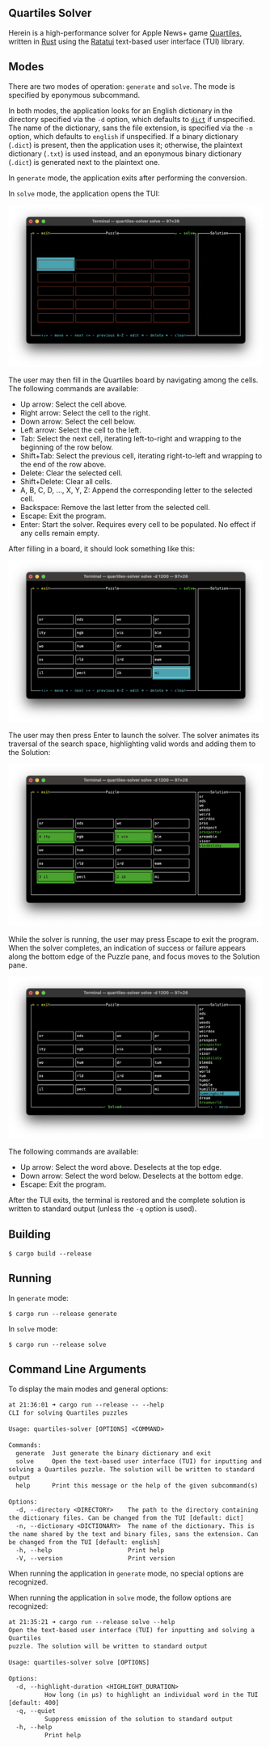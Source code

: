 Quartiles Solver
----------------

Herein is a high-performance solver for Apple News+ game
[Quartiles](https://www.apple.com/newsroom/2024/05/apple-news-plus-introduces-quartiles-a-new-game-and-offline-mode-for-subscribers/),
written in [Rust](https://www.rust-lang.org/) using the
[Ratatui](https://ratatui.rs/) text-based user interface (TUI) library.

Modes
-----

There are two modes of operation: `generate` and `solve`. The mode is specified
by eponymous subcommand.

In both modes, the application looks for an English dictionary in the directory
specified via the `-d` option, which defaults to [`dict`](dict) if unspecified.
The name of the dictionary, sans the file extension, is specified via the `-n`
option, which defaults to `english` if unspecified. If a binary dictionary
(`.dict`) is present, then the application uses it; otherwise, the plaintext
dictionary (`.txt`) is used instead, and an eponymous binary dictionary
(`.dict`) is generated next to the plaintext one.

In `generate` mode, the application exits after performing the conversion.

In `solve` mode, the application opens the TUI:

![Initial TUI](blog/Quartiles%20Solver%20Start.png)

The user may then fill in the Quartiles board by navigating among the cells. The
following commands are available:

* Up arrow: Select the cell above.
* Right arrow: Select the cell to the right.
* Down arrow: Select the cell below.
* Left arrow: Select the cell to the left.
* Tab: Select the next cell, iterating left-to-right and wrapping to the
  beginning of the row below.
* Shift+Tab: Select the previous cell, iterating right-to-left and wrapping to
  the end of the row above.
* Delete: Clear the selected cell.
* Shift+Delete: Clear all cells.
* A, B, C, D, …, X, Y, Z: Append the corresponding letter to the selected cell.
* Backspace: Remove the last letter from the selected cell.
* Escape: Exit the program.
* Enter: Start the solver. Requires every cell to be populated. No effect if
  any cells remain empty.

After filling in a board, it should look something like this:

![Filled TUI](blog/Quartiles%20Solver%20Ready.png)

The user may then press Enter to launch the solver. The solver animates its
traversal of the search space, highlighting valid words and adding them to the
Solution:

![Running the solver](blog/Quartiles%20Solver%20Running.png)

While the solver is running, the user may press Escape to exit the program. When
the solver completes, an indication of success or failure appears along the
bottom edge of the Puzzle pane, and focus moves to the Solution pane.

![Solution found](blog/Quartiles%20Solver%20Solved.png)

The following commands are available:

* Up arrow: Select the word above. Deselects at the top edge.
* Down arrow: Select the word below. Deselects at the bottom edge.
* Escape: Exit the program.

After the TUI exits, the terminal is restored and the complete solution is
written to standard output (unless the `-q` option is used).

Building
--------

```shell
$ cargo build --release
```

Running
-------

In `generate` mode:

```shell
$ cargo run --release generate
```

In `solve` mode:

```shell
$ cargo run --release solve
```

Command Line Arguments
----------------------

To display the main modes and general options:

```text
at 21:36:01 ➜ cargo run --release -- --help
CLI for solving Quartiles puzzles

Usage: quartiles-solver [OPTIONS] <COMMAND>

Commands:
  generate  Just generate the binary dictionary and exit
  solve     Open the text-based user interface (TUI) for inputting and solving a Quartiles puzzle. The solution will be written to standard output
  help      Print this message or the help of the given subcommand(s)

Options:
  -d, --directory <DIRECTORY>    The path to the directory containing the dictionary files. Can be changed from the TUI [default: dict]
  -n, --dictionary <DICTIONARY>  The name of the dictionary. This is the name shared by the text and binary files, sans the extension. Can be changed from the TUI [default: english]
  -h, --help                     Print help
  -V, --version                  Print version
```

When running the application in `generate` mode, no special options are
recognized.

When running the application in `solve` mode, the follow options are recognized:

```text
at 21:35:21 ➜ cargo run --release solve --help
Open the text-based user interface (TUI) for inputting and solving a Quartiles
puzzle. The solution will be written to standard output

Usage: quartiles-solver solve [OPTIONS]

Options:
  -d, --highlight-duration <HIGHLIGHT_DURATION>
          How long (in µs) to highlight an individual word in the TUI [default: 400]
  -q, --quiet
          Suppress emission of the solution to standard output
  -h, --help
          Print help
```
